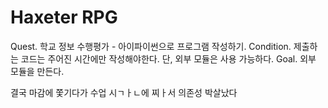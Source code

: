 # Haxeter RPG

Quest. 학교 정보 수행평가 - 아이파이썬으로 프로그램 작성하기.
Condition. 제출하는 코드는 주어진 시간에만 작성해야한다. 단, 외부 모듈은 사용 가능하다.
Goal. 외부 모듈을 만든다.


결국 마감에 쫓기다가 수업 시ㄱㅏㄴ에 찌ㅏ서 의존성 박살났다